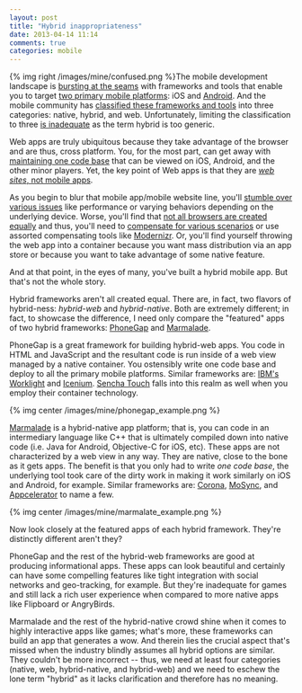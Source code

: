 ```yaml
---
layout: post
title: "Hybrid inappropriateness"
date: 2013-04-14 11:14
comments: true
categories: mobile
---
```


{% img right /images/mine/confused.png %}The mobile development landscape is [bursting at the seams][4] with frameworks and tools that enable you to target [two primary mobile platforms](http://thediscoblog.com/blog/2013/03/25/modeveast-2012-panel-discussion/): iOS and [Android](http://thediscoblog.com/blog/categories/android/). And the mobile community has [classified these frameworks and tools](http://thediscoblog.com/blog/2012/12/02/comprehending-the-mobile-development-landscape/) into three categories: native, hybrid, and web. Unfortunately, limiting the classification to three [is inadequate](http://thediscoblog.com/blog/2013/04/05/crowd-think-often-lacks-clarity/) as the term hybrid is too generic. 

Web apps are truly ubiquitous because they take advantage of the browser and are thus, cross platform. You, for the most part, can get away with [maintaining one code base](http://thediscoblog.com/blog/2012/09/01/cost-and-the-great-mobile-app-debate/) that can be viewed on iOS, Android, and the other minor players. Yet, the key point of Web apps is that they are [_web sites_, not mobile apps](http://thediscoblog.com/blog/2012/09/25/modevtablet-2012-video-mobile-web-realities/). 

As you begin to blur that mobile app/mobile website line, you'll [stumble over various issues](http://thediscoblog.com/blog/2013/03/04/its-a-question-of-wow/) like performance or varying behaviors depending on the underlying device.  Worse, you'll find that [not all browsers are created equally](http://thediscoblog.com/blog/2012/09/24/a-tale-of-three-browsers/) and thus, you'll need to [compensate for various scenarios](http://thediscoblog.com/blog/2013/02/17/circumventing-mobile-ux-expectations/) or use assorted compensating tools like [Modernizr][1]. Or, you'll find yourself throwing the web app into a container because you want mass distribution via an app store or because you want to take advantage of some native feature. 

And at that point, in the eyes of many, you've built a hybrid mobile app. But that's not the whole story.

Hybrid frameworks aren't all created equal.  There are, in fact, two flavors of hybrid-ness: _hybrid-web_ and _hybrid-native_. Both are extremely different; in fact, to showcase the difference, I need only compare the "featured" apps of two hybrid frameworks: [PhoneGap][0] and [Marmalade][m1]. 

PhoneGap is a great framework for building hybrid-web apps. You code in HTML and JavaScript and the resultant code is run inside of a web view managed by a native container.  You ostensibly write one code base and deploy to all the primary mobile platforms. Similar frameworks are: [IBM's Worklight][3] and [Icenium][2]. [Sencha Touch](http://www.sencha.com/products/touch) falls into this realm as well when you employ their container technology. 

{% img center /images/mine/phonegap_example.png %}

[Marmalade][m1] is a hybrid-native app platform; that is, you can code in an intermediary language like C++ that is ultimately compiled down into native code (i.e. Java for Android, Objective-C for iOS, etc). These apps are not characterized by a web view in any way. They are native, close to the bone as it gets apps. The benefit is that you only had to write _one code base_, the underlying tool took care of the dirty work in making it work similarly on iOS and Android, for example. Similar frameworks are: [Corona](http://www.coronalabs.com/), [MoSync](http://www.mosync.com/), and [Appcelerator](http://www.appcelerator.com/) to name a few.

{% img center /images/mine/marmalate_example.png %}

Now look closely at the featured apps of each hybrid framework. They're distinctly different aren't they? 

PhoneGap and the rest of the hybrid-web frameworks are good at producing informational apps. These apps can look beautiful and certainly can have some compelling features like tight integration with social networks and geo-tracking, for example. But they're inadequate for games and still lack a rich user experience when compared to more native apps like Flipboard or AngryBirds. 

Marmalade and the rest of the hybrid-native crowd shine when it comes to highly interactive apps like games; what's more, these frameworks can build an app that generates a wow. And therein lies the crucial aspect that's missed when the industry blindly assumes all hybrid options are similar. They couldn't be more incorrect -- thus, we need at least four categories (native, web, hybrid-native, and hybrid-web) and we need to eschew the lone term "hybrid" as it lacks clarification and therefore has no meaning.

[0]: http://phonegap.com/
[1]: http://modernizr.com/
[2]: http://www.icenium.com/
[3]: http://www-01.ibm.com/software/mobile-solutions/worklight/
[m1]: http://www.madewithmarmalade.com/
[m2]: http://www.madewithmarmalade.com/marmaladesdk/application/cut-rope
[4]: http://skytechgeek.com/2011/09/10-mobile-application-frameworks-for-easy-development/
